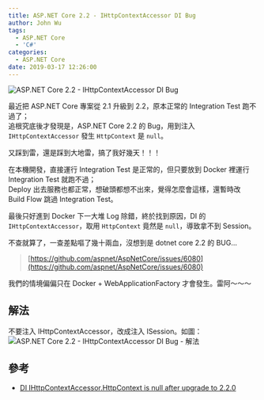 ```yaml
---
title: ASP.NET Core 2.2 - IHttpContextAccessor DI Bug
author: John Wu
tags:
  - ASP.NET Core
  - 'C#'
categories:
  - ASP.NET Core
date: 2019-03-17 12:26:00
---
```

![ASP.NET Core 2.2 - IHttpContextAccessor DI Bug](/images/featured/net-core.png)

最近把 ASP.NET Core 專案從 2.1 升級到 2.2，原本正常的 Integration Test 跑不過了；  
追根究底後才發現是，ASP.NET Core 2.2 的 Bug，用到注入 `IHttpContextAccessor` 發生 `HttpContext` 是 `null`。  

<!-- more -->

又踩到雷，還是踩到大地雷，搞了我好幾天！！！  

在本機開發，直接運行 Integration Test 是正常的，但只要放到 Docker 裡運行 Integration Test 就跑不過；  
Deploy 出去服務也都正常，想破頭都想不出來，覺得怎麼會這樣，還暫時改 Build Flow 跳過 Integration Test。  

最後只好進到 Docker 下一大堆 Log 除錯，終於找到原因，DI 的 `IHttpContextAccessor`，取用 `HttpContext` 竟然是 `null`，導致拿不到 Session。  

不查就算了，一查差點嘔了幾十兩血，沒想到是 dotnet core 2.2 的 BUG...  
> [https://github.com/aspnet/AspNetCore/issues/6080](https://github.com/aspnet/AspNetCore/issues/6080)  

我們的情境偏偏只在 Docker + WebApplicationFactory 才會發生。雷阿～～～  

## 解法

不要注入 IHttpContextAccessor，改成注入 ISession。如圖：  
![ASP.NET Core 2.2 - IHttpContextAccessor DI Bug - 解法](/images/b/27.png)

## 參考

* [DI IHttpContextAccessor.HttpContext is null after upgrade to 2.2.0](https://github.com/aspnet/AspNetCore/issues/6080)